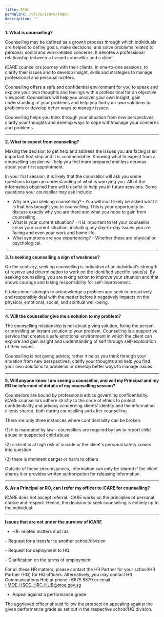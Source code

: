 ```yaml
---
title: FAQs
permalink: /olive/icare/faqs/
description: ""
---
```

**1\. What is counselling?**

Counselling may be defined as a growth process through which individuals are helped to define goals, make decisions, and solve problems related to personal, social and work-related concerns. It denotes a professional relationship between a trained counsellor and a client.

iCARE counsellors journey with their clients, in one-to-one sessions, to clarify their issues and to develop insight, skills and strategies to manage professional and personal matters.

Counselling offers a safe and confidential environment for you to speak and explore your own thoughts and feelings with a professional for an objective viewpoint. Counsellors will help you uncover your own insight, gain understanding of your problems and help you find your own solutions to problems or develop better ways to manage issues.

Counselling helps you think through your situation from new perspectives, clarify your thoughts and develop ways to cope with/manage your concerns and problems.

-----

**2\. What to expect from counseling?**

Making the decision to get help and address the issues you are facing is an important first step and it is commendable. Knowing what to expect from a counselling session will help you feel more prepared and less nervous about your first appointment.

In your first session, it is likely that the counsellor will ask you some questions to gain an understanding of what is worrying you. All of the information obtained here will b useful to help you in future sessions. Some questions your counsellor may ask include:

*   Why are you seeking counselling? - You will most likely be asked what it is that has brought you to counselling. This is your opportunity to discuss exactly why you are there and what you hope to gain from counselling.
*   What is your current situation? - It is important to let your counsellor know your current situation, including any day-to-day issues you are facing and even your work and home life.
*   What symptoms are you experiencing? - Whether these are physical or psychological.

-----

**3\. Is seeking counselling a sign of weakness?**

On the contrary, seeking counselling is indicative of an individual's strength of resolve and determination to work on the identified specific issue(s). By seeking counselling, you are taking action to improve your situation and that shows courage and taking responsibility for self-improvement.

It takes inner strength to acknowledge a problem and seek to proactively and responsibly deal with the matter before it negatively impacts on the physical, emotional, social, and spiritual well-being.

-----

**4\. Will the counsellor give me a solution to my problem?**

The counselling relationship is not about giving solution, fixing the person, or providing an instant solution to your problem. Counselling is a supportive service that creates a safe emotional environment in which the client can explore and gain insight and understanding of self through self-exploration of their issues.

Counselling is not giving advice; rather it helps you think through your situation from new perspectives, clarify your thoughts and help you find your own solutions to problems or develop better ways to manage issues.

------

**5\. Will anyone know I am seeing a counsellor, and will my Principal and my RO be informed of details of my counselling session?**

Counsellors are bound by professional ethics governing confidentiality. iCARE counsellors adhere strictly to the code of ethics to protect confidentiality and privacy concerning clients' identity and the information clients shared, both during counselling and after counselling.

There are only three instances where confidentiality can be broken:

(1) it is mandated by law - counsellors are required by law to report child abuse or suspected child abuse

(2) a client is at high risk of suicide or the client's personal safety comes into question

(3) there is imminent danger or harm to others

Outside of these circumstances, information can only be shared if the client shares it or provides written authorization for releasing information.

-----

**6\. As a Principal or RO, can I refer my officer to iCARE for counselling?**

iCARE does not accept referral. iCARE works on the principles of personal choice and respect. Hence, the decision to seek counselling is entirely up to the individual.

-----

**Issues that are not under the purview of iCARE**

*   HR- related matters such as

\- Request for a transfer to another school/division

\- Request for deployment to HQ

\- Clarification on the terms of employment

For all these HR matters, please contact the HR Partner for your school/HR Partner (HQ) for HQ officers. Alternatively, you may contact HR Communications Hub at phone : 6879 6879 or email : [MOE\_HSCD\_HRC\_HUB@moe.gov.sg](mailto:MOE_HSCD_HRC_HUB@moe.gov.sg)

*   Appeal against a performance grade

The aggrieved officer should follow the protocol on appealing against the given performance grade as set out in the respective school/HQ division.